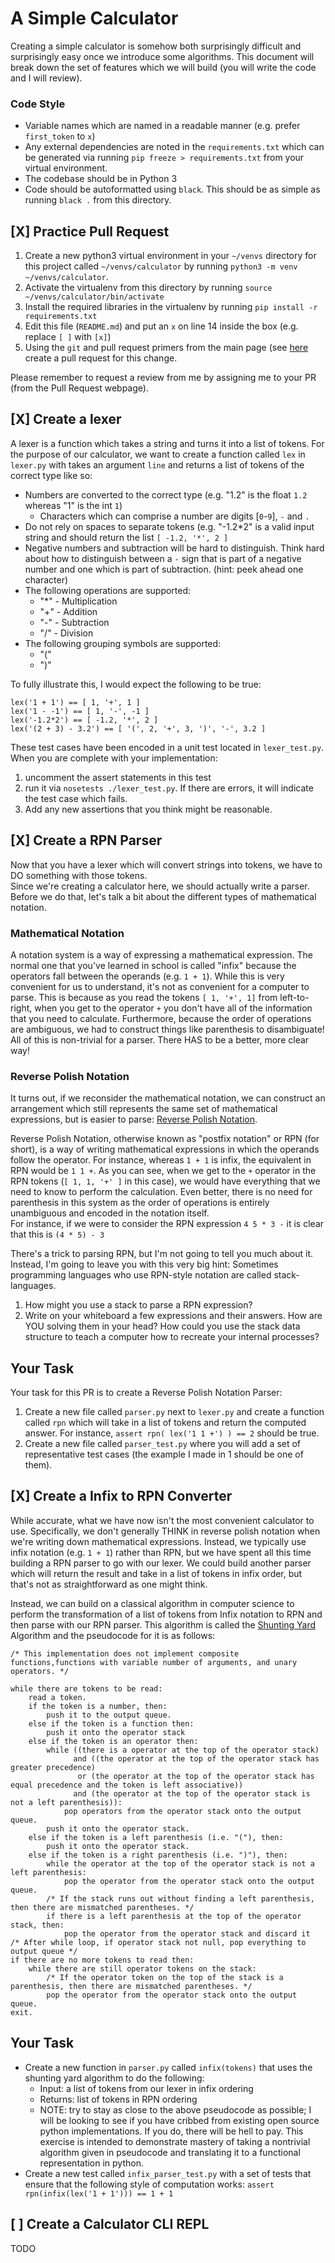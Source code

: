 # A Simple Calculator

Creating a simple calculator is somehow both surprisingly difficult and
surprisingly easy once we introduce some algorithms. This document will
break down the set of features which we will build (you will write the
code and I will review).

### Code Style
* Variable names which are named in a readable manner (e.g. prefer `first_token` to `x`)
* Any external dependencies are noted in the `requirements.txt` which can be generated via running `pip freeze > requirements.txt` from your virtual environment.
* The codebase should be in Python 3
* Code should be autoformatted using `black`.  This should be as simple as running `black .` from this directory.

## [X] Practice Pull Request
1. Create a new python3 virtual environment in your `~/venvs` directory for this project called `~/venvs/calculator` by running `python3 -m venv ~/venvs/calculator`.
2. Activate the virtualenv from this directory by running `source ~/venvs/calculator/bin/activate`
3. Install the required libraries in the virtualenv by running `pip install -r requirements.txt`
4. Edit this file (`README.md`) and put an `x` on line 14 inside the box (e.g. replace `[ ]` with `[x]`)
5. Using the `git` and pull request primers from the main page (see [here](https://github.com/cestella/software_engineering_curriculum#pull-request-primer) create a pull request for this change.  

Please remember to request a review from me by assigning me to your PR
(from the Pull Request webpage).

## [X] Create a lexer

A lexer is a function which takes a string and turns it into a list of
tokens.  For the purpose of our calculator, we want to create a
function called `lex` in `lexer.py` with takes an argument `line` and
returns a list of tokens of the correct type like so:
* Numbers are converted to the correct type (e.g. "1.2" is the float `1.2` whereas "1" is the int `1`)
  * Characters which can comprise a number are digits [`0`-`9`], `-` and `.`
* Do not rely on spaces to separate tokens (e.g. "-1.2*2" is a valid
  input string and should return the list `[ -1.2, '*', 2 ]`
* Negative numbers and subtraction will be hard to distinguish. Think hard about how to distinguish between a `-` sign that is part of a negative number and one which is part of subtraction. (hint: peek ahead one character)
* The following operations are supported:
  * "*" - Multiplication
  * "+" - Addition
  * "-" - Subtraction
  * "/" - Division
* The following grouping symbols are supported:
  * "("
  * ")"

To fully illustrate this, I would expect the following to be true:
```
lex('1 + 1') == [ 1, '+', 1 ]
lex('1 - -1') == [ 1, '-', -1 ]
lex('-1.2*2') == [ -1.2, '*', 2 ]
lex('(2 + 3) - 3.2') == [ '(', 2, '+', 3, ')', '-', 3.2 ]
```

These test cases have been encoded in a unit test located in
`lexer_test.py`. When you are complete with your implementation:
1. uncomment the assert statements in this test
2. run it via `nosetests ./lexer_test.py`.  If there are errors, it will indicate the test case which fails.
3. Add any new assertions that you think might be reasonable.

## [X] Create a RPN Parser
Now that you have a lexer which will convert strings into tokens, we have to DO something with those tokens.  
Since we're creating a calculator here, we should actually write a parser.  Before we do that, let's talk a bit
about the different types of mathematical notation.

### Mathematical Notation
A notation system is a way of expressing a mathematical expression.  The normal one that you've learned in school is called
"infix" because the operators fall between the operands (e.g. `1 + 1`).  While this is very convenient for us to understand,
it's not as convenient for a computer to parse.  This is because as you read the tokens `[ 1, '+', 1]` from left-to-right,
when you get to the operator `+` you don't have all of the information that you need to calculate.  Furthermore, because the
order of operations are ambiguous, we had to construct things like parenthesis to disambiguate!  All of this is non-trivial
for a parser.  There HAS to be a better, more clear way!

### Reverse Polish Notation
It turns out, if we reconsider the mathematical notation, we can construct an arrangement which still represents the same
set of mathematical expressions, but is easier to parse: [Reverse Polish Notation](https://en.wikipedia.org/wiki/Reverse_Polish_notation).

Reverse Polish Notation, otherwise known as "postfix notation" or RPN (for short), is a way of writing mathematical expressions in which the
operands follow the operator. For instance, whereas `1 + 1` is infix, the equivalent in RPN would be `1 1 +`.
As you can see, when we get to the `+` operator in the RPN tokens (`[ 1, 1, '+' ]` in this case), we would have everything
that we need to know to perform the calculation.  Even better, there is no need for parenthesis in this system as the order of operations is entirely unambiguous and encoded in the notation itself.  
For instance, if we were to consider the RPN expression `4 5 * 3 -` it is clear that this is `(4 * 5) - 3`

There's a trick to parsing RPN, but I'm not going to tell you much about it.  Instead, I'm going to leave you with this very big hint: Sometimes programming languages who use RPN-style notation are called stack-languages.  
1. How might you use a stack to parse a RPN expression?
2. Write on your whiteboard a few expressions and their answers.  How are YOU solving them in your head?  How could you use the stack data structure to teach a computer how to recreate your internal processes?

## Your Task
Your task for this PR is to create a Reverse Polish Notation Parser:
1. Create a new file called `parser.py` next to `lexer.py` and create a function called `rpn` which will take in a list of
tokens and return the computed answer.  For instance, `assert rpn( lex('1 1 +') ) == 2` should be true.
2. Create a new file called `parser_test.py` where you will add a set of representative test cases (the example I made in 1 should be one of them).

## [X] Create a Infix to RPN Converter
While accurate, what we have now isn't the most convenient calculator to use. Specifically, we don't generally THINK in reverse
polish notation when we're writing down mathematical expressions.  Instead, we typically use infix notation (e.g. `1 + 1`) rather than RPN, but we
have spent all this time building a RPN parser to go with our lexer.  We could build another parser which will return the result and take in a list of
tokens in infix order, but that's not as straightforward as one might think.  

Instead, we can build on a classical algorithm in computer science
to perform the transformation of a list of tokens from Infix notation to RPN and then parse with our RPN parser.
This algorithm is called the [Shunting Yard](https://en.wikipedia.org/wiki/Shunting-yard_algorithm) Algorithm and the pseudocode for it is as follows:
```
/* This implementation does not implement composite functions,functions with variable number of arguments, and unary operators. */

while there are tokens to be read:
    read a token.
    if the token is a number, then:
        push it to the output queue.
    else if the token is a function then:
        push it onto the operator stack 
    else if the token is an operator then:
        while ((there is a operator at the top of the operator stack)
              and ((the operator at the top of the operator stack has greater precedence)
               or (the operator at the top of the operator stack has equal precedence and the token is left associative))
              and (the operator at the top of the operator stack is not a left parenthesis)):
            pop operators from the operator stack onto the output queue.
        push it onto the operator stack.
    else if the token is a left parenthesis (i.e. "("), then:
        push it onto the operator stack.
    else if the token is a right parenthesis (i.e. ")"), then:
        while the operator at the top of the operator stack is not a left parenthesis:
            pop the operator from the operator stack onto the output queue.
        /* If the stack runs out without finding a left parenthesis, then there are mismatched parentheses. */
        if there is a left parenthesis at the top of the operator stack, then:
            pop the operator from the operator stack and discard it
/* After while loop, if operator stack not null, pop everything to output queue */
if there are no more tokens to read then:
    while there are still operator tokens on the stack:
        /* If the operator token on the top of the stack is a parenthesis, then there are mismatched parentheses. */
        pop the operator from the operator stack onto the output queue.
exit.
```

## Your Task


* Create a new function in `parser.py` called `infix(tokens)` that uses the shunting yard algorithm to do the following:
  * Input: a list of tokens from our lexer in infix ordering
  * Returns: list of tokens in RPN ordering
  * NOTE: try to stay as close to the above pseudocode as possible; I will be looking to see if you have cribbed from existing open source python implementations.  If you do, there will be hell to pay.  This exercise is intended to demonstrate mastery of taking a nontrivial algorithm given in pseudocode and translating it to a functional representation in python.
* Create a new test called `infix_parser_test.py` with a set of tests that ensure that the following style of computation works: `assert rpn(infix(lex('1 + 1'))) == 1 + 1`

## [ ] Create a Calculator CLI REPL
TODO
